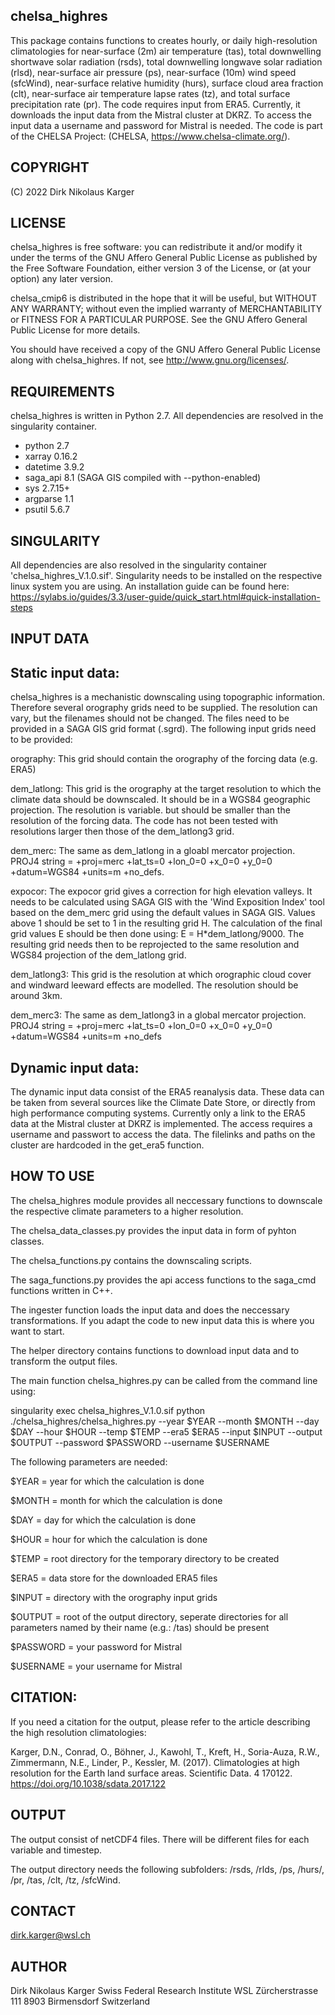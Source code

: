 chelsa_highres
-----------
This package contains functions to creates hourly, or daily high-resolution 
climatologies for near-surface (2m) air temperature (tas), total downwelling shortwave solar radiation (rsds), total downwelling longwave 
solar radiation (rlsd), near-surface air pressure (ps), near-surface (10m) wind speed (sfcWind), near-surface
relative humidity (hurs), surface cloud area fraction (clt), near-surface air temperature lapse rates (tz), and total surface precipitation rate (pr).
The code requires input from ERA5. Currently, it downloads the input data from the Mistral
cluster at DKRZ. To access the input data a username and password for Mistral is needed.
The code is part of the CHELSA Project: (CHELSA, <https://www.chelsa-climate.org/>).



COPYRIGHT
---------
(C) 2022 Dirk Nikolaus Karger



LICENSE
-------
chelsa_highres is free software: you can redistribute it and/or modify it under
the terms of the GNU Affero General Public License as published by the
Free Software Foundation, either version 3 of the License, or
(at your option) any later version.

chelsa_cmip6 is distributed in the hope that it will be useful,
but WITHOUT ANY WARRANTY; without even the implied warranty of
MERCHANTABILITY or FITNESS FOR A PARTICULAR PURPOSE. See the
GNU Affero General Public License for more details.

You should have received a copy of the GNU Affero General Public License
along with chelsa_highres. If not, see <http://www.gnu.org/licenses/>.



REQUIREMENTS
------------
chelsa_highres is written in Python 2.7. 
All dependencies are resolved in the singularity container.

- python 2.7
- xarray 0.16.2
- datetime 3.9.2
- saga_api 8.1 (SAGA GIS compiled with --python-enabled)
- sys 2.7.15+
- argparse 1.1
- psutil 5.6.7



SINGULARITY
------------
All dependencies are also resolved in the singularity container 'chelsa_highres_V.1.0.sif'. Singularity needs to be installed on the respective linux system you are using. 
An installation guide can be found here: https://sylabs.io/guides/3.3/user-guide/quick_start.html#quick-installation-steps



INPUT DATA
------------

Static input data:
------

chelsa_highres is a mechanistic downscaling using topographic information. Therefore several orography grids need to be supplied. The resolution can vary, but the filenames should not be changed. The files need to be provided in a SAGA GIS grid format (.sgrd). The following input grids need to be provided:

orography:      This grid should contain the orography of the forcing data (e.g. ERA5)

dem_latlong:    This grid is the orography at the target resolution to which the climate data should be downscaled. It should be in a WGS84 geographic projection. The resolution is variable. but should be smaller than the resolution of the forcing data. The code has not been tested with resolutions larger then those of the dem_latlong3 grid.

dem_merc:       The same as dem_latlong in a gloabl mercator projection. PROJ4 string = +proj=merc +lat_ts=0 +lon_0=0 +x_0=0 +y_0=0 +datum=WGS84 +units=m +no_defs. 

expocor:        The expocor grid gives a correction for high elevation valleys. It needs to be calculated using SAGA GIS with the 'Wind Exposition Index' tool based on the dem_merc grid using the default values in SAGA GIS. Values above 1 should be set to 1 in the resulting grid H. The calculation of the final grid values E should be then done using: E = H*dem_latlong/9000. The resulting grid needs then to be reprojected to the same resolution and WGS84 projection of the dem_latlong grid.

dem_latlong3:   This grid is the resolution at which orographic cloud cover and windward leeward effects are modelled. The resolution should be around 3km. 

dem_merc3:      The same as dem_latlong3 in a global mercator projection. PROJ4 string = +proj=merc +lat_ts=0 +lon_0=0 +x_0=0 +y_0=0 +datum=WGS84 +units=m +no_defs


Dynamic input data:
------
The dynamic input data consist of the ERA5 reanalysis data. These data can be taken from several sources like the Climate Date Store, or directly from high performance computing systems. Currently only a link to the ERA5 data at the Mistral cluster at DKRZ is implemented. The access requires a username and passwort to access the data. The filelinks and paths on the cluster are hardcoded in the get_era5 function.


HOW TO USE
----------
The chelsa_highres module provides all neccessary functions to downscale the respective climate parameters to a higher resolution.

The chelsa_data_classes.py provides the input data in form of pyhton classes.

The chelsa_functions.py contains the downscaling scripts.

The saga_functions.py provides the api access functions to the saga_cmd functions written in C++.

The ingester function loads the input data and does the neccessary transformations. If you adapt the code to new input data this is where you want to start.

The helper directory contains functions to download input data and to transform the output files.

The main function chelsa_highres.py can be called from the command line using:


singularity exec chelsa_highres_V.1.0.sif python ./chelsa_highres/chelsa_highres.py --year $YEAR --month $MONTH --day $DAY --hour $HOUR --temp $TEMP --era5 $ERA5 --input $INPUT --output $OUTPUT --password $PASSWORD --username $USERNAME


The following parameters are needed:

$YEAR = year for which the calculation is done

$MONTH = month for which the calculation is done

$DAY = day for which the calculation is done

$HOUR = hour for which the calculation is done

$TEMP = root directory for the temporary directory to be created

$ERA5 = data store for the downloaded ERA5 files

$INPUT = directory with the orography input grids

$OUTPUT = root of the output directory, seperate directories for all parameters named by their name (e.g.: /tas) should be present

$PASSWORD = your password for Mistral

$USERNAME = your username for Mistral



CITATION:
------------
If you need a citation for the output, please refer to the article describing the high
resolution climatologies:

Karger, D.N., Conrad, O., Böhner, J., Kawohl, T., Kreft, H., Soria-Auza, R.W., Zimmermann, N.E., Linder, P., Kessler, M. (2017). Climatologies at high resolution for the Earth land surface areas. Scientific Data. 4 170122. https://doi.org/10.1038/sdata.2017.122



OUTPUT
------------
The output consist of netCDF4 files. There will be different files for each variable and timestep. 

The output directory needs the following 
subfolders: /rsds, /rlds, /ps, /hurs/, /pr, /tas, /clt, /tz, /sfcWind.

CONTACT
-------
<dirk.karger@wsl.ch>



AUTHOR
------
Dirk Nikolaus Karger
Swiss Federal Research Institute WSL
Zürcherstrasse 111
8903 Birmensdorf 
Switzerland
